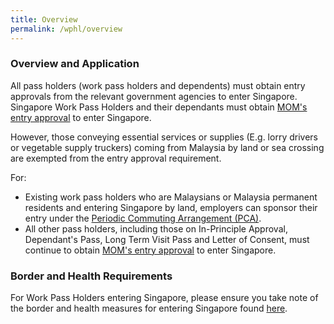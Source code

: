 ```yaml
---
title: Overview 
permalink: /wphl/overview
---
```


### Overview and Application

All pass holders (work pass holders and dependents) must obtain entry approvals from the relevant government agencies to enter Singapore. Singapore Work Pass Holders and their dependants must obtain [MOM's entry approval](https://www.mom.gov.sg/covid-19/requirements-to-bring-pass-holders-into-singapore) to enter Singapore. 

However, those conveying essential services or supplies (E.g. lorry drivers or vegetable supply truckers) coming from Malaysia by land or sea crossing are exempted from the entry approval requirement. 

For: 
- Existing work pass holders who are Malaysians or Malaysia permanent residents and entering Singapore by land, employers can sponsor their entry under the [Periodic Commuting Arrangement (PCA)](/pca/overview).
- All other pass holders, including those on In-Principle Approval, Dependant's Pass, Long Term Visit Pass and Letter of Consent, must continue to obtain [MOM's entry approval](https://www.mom.gov.sg/covid-19/requirements-to-bring-pass-holders-into-singapore) to enter Singapore. 

### Border and Health Requirements

For Work Pass Holders entering Singapore, please ensure you take note of the border and health measures for entering Singapore found [here](health/overview).
